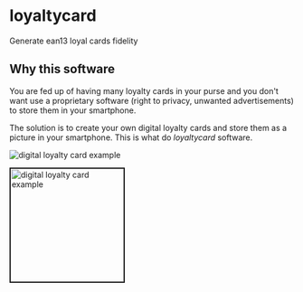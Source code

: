 # loyaltycard
Generate ean13 loyal cards fidelity

## Why this software
You are fed up of having many loyalty cards in your purse and you don't want use a proprietary software (right to privacy, unwanted advertisements) to store them in your smartphone.

The solution is to create your own digital loyalty cards and store them as a picture in your smartphone.
This is what do *loyaltycard* software.



![digital loyalty card example](https://github.com/Geek2France/loyaltycard/blob/master/blob/master/img/D%C3%A9cathlon.jpg)


<div margin-left="100px"><img src="https://github.com/Geek2France/loyaltycard/blob/master/blob/master/img/D%C3%A9cathlon.jpg" alt="digital loyalty card example" width="200" border="2"></div>
